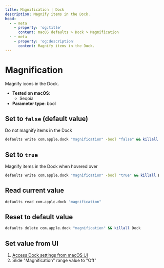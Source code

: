 ```yaml
---
title: Magnification | Dock
description: Magnify items in the Dock.
head:
  - - meta
    - property: 'og:title'
      content: macOS defaults > Dock > Magnification
  - - meta
    - property: 'og:description'
      content: Magnify items in the Dock.
---
```


# Magnification

Magnify icons in the Dock.

- **Tested on macOS**:
  - Seqoia
- **Parameter type**: bool

## Set to `false` (default value)

Do not magnify items in the Dock

```bash
defaults write com.apple.dock "magnification" -bool "false" && killall Dock
```

## Set to `true`

Magnify items in the Dock when hovered over

```bash
defaults write com.apple.dock "magnification" -bool "true" && killall Dock
```

## Read current value

```bash
defaults read com.apple.dock "magnification"
```

## Reset to default value

```bash
defaults delete com.apple.dock "magnification" && killall Dock
```

## Set value from UI

1. <a href="x-apple.systempreferences:com.apple.preference.dock?Dock">Access Dock settings from macOS UI</a>
2. Slide "Magnification" range value to "Off"
